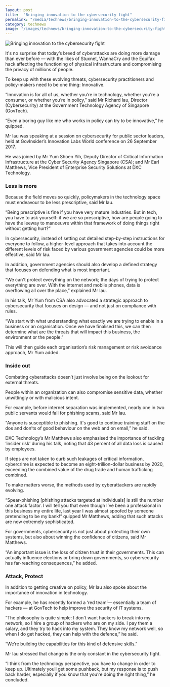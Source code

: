 ```yaml
---
layout: post
title:  "Bringing innovation to the cybersecurity fight"
permalink: "/media/technews/bringing-innovation-to-the-cybersecurity-fight"
category: technews
image: "/images/technews/bringing-innovation-to-the-cybersecurity-fight-part-1.png"
---
```


![Bringing innovation to the cybersecurity fight]({{site.baseurl}}/images/technews/bringing-innovation-to-the-cybersecurity-fight-part-1.png)

It's no surprise that today’s breed of cyberattacks are doing more damage than ever before — with the likes of Stuxnet, WannaCry and the Equifax hack affecting the functioning of physical infrastructure and compromising the privacy of millions of people.  

To keep up with these evolving threats, cybersecurity practitioners and policy-makers need to be one thing: Innovative.

“Innovation is for all of us, whether you’re in technology, whether you’re a consumer, or whether you’re in policy,” said Mr Richard Iau, Director (Cybersecurity) at the Government Technology Agency of Singapore (GovTech).

“Even a boring guy like me who works in policy can try to be innovative,” he quipped.

Mr Iau was speaking at a session on cybersecurity for public sector leaders, held at GovInsider’s Innovation Labs World conference on 26 September 2017.

He was joined by Mr Yum Shoen Yih, Deputy Director of Critical Information Infrastructure at the Cyber Security Agency Singapore (CSA); and Mr Earl Matthews, Vice President of Enterprise Security Solutions at DXC Technology.

### **Less is more**
Because the field moves so quickly, policymakers in the technology space must endeavour to be less prescriptive, said Mr Iau.

“Being prescriptive is fine if you have very mature industries. But in tech, you have to ask yourself: if we are so prescriptive, how are people going to have the leeway to manoeuvre within that framework of doing things right without getting hurt?”

In cybersecurity, instead of setting out detailed step-by-step instructions for everyone to follow, a higher-level approach that takes into account the different levels of risk faced by various government agencies could be more effective, said Mr Iau.

In addition, government agencies should also develop a defined strategy that focuses on defending what is most important.

“We can't protect everything on the network; the days of trying to protect everything are over. With the internet and mobile phones, data is overflowing all over the place,” explained Mr Iau. 

In his talk, Mr Yum from CSA also advocated a strategic approach to cybersecurity that focuses on design — and not just on compliance with rules.

“We start with what understanding what exactly we are trying to enable in a business or an organisation. Once we have finalised this, we can then determine what are the threats that will impact this business, the environment or the people.”

This will then guide each organisation’s risk management or risk avoidance approach, Mr Yum added.

### **Inside out**
Combating cyberattacks doesn’t just involve being on the lookout for external threats.

People within an organization can also compromise sensitive data, whether unwittingly or with malicious intent.

For example, before internet separation was implemented, nearly one in two public servants would fall for phishing scams, said Mr Iau.

"Anyone is susceptible to phishing. It's good to continue training staff on the dos and don’ts of good behaviour on the web and on email,” he said.

DXC Technology’s Mr Matthews also emphasised the importance of tackling ‘insider risk’ during his talk, noting that 43 percent of all data loss is caused by employees.

If steps are not taken to curb such leakages of critical information, cybercrime is expected to become an eight-trillion-dollar business by 2020, exceeding the combined value of the drug trade and human trafficking combined.

To make matters worse, the methods used by cyberattackers are rapidly evolving.

“Spear-phishing [phishing attacks targeted at individuals] is still the number one attack factor. I will tell you that even though I’ve been a professional in this business my entire life, last year I was almost spoofed by someone pretending to be my bank!” quipped Mr Matthews, adding that such attacks are now extremely sophisticated.  

For governments, cybersecurity is not just about protecting their own systems, but also about winning the confidence of citizens, said Mr Matthews.

“An important issue is the loss of citizen trust in their governments. This can actually influence elections or bring down governments, so cybersecurity has far-reaching consequences,” he added.

### **Attack, Protect**
In addition to getting creative on policy, Mr Iau also spoke about the importance of innovation in technology.

For example, he has recently formed a ‘red team’— essentially a team of hackers — at GovTech to help improve the security of IT systems.

“The philosophy is quite simple: I don't want hackers to break into my network, so I hire a group of hackers who are on my side. I pay them a salary, and they try to hack into my system. They know my network well, so when I do get hacked, they can help with the defence,” he said.

“We’re building the capabilities for this kind of defensive skills.”

Mr Iau stressed that change is the only constant in the cybersecurity fight.

“I think from the technology perspective, you have to change in order to keep up. Ultimately youll get some pushback, but my response is to push back harder, especially if you know that you’re doing the right thing,” he concluded.
